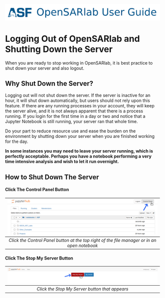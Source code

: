 [![OpenSARlab Header](../assets/OSL_user_guide_header.png)](../OpenSARlab_user_guide.md)

# Logging Out of OpenSARlab and Shutting Down the Server

When you are ready to stop working in OpenSARlab, it is best practice to shut down your server and also logout.

## Why Shut Down the Server?
Logging out will not shut down the server. If the server is inactive for an hour, it will shut down automatically, but users should not rely upon this feature. If there are any running processes in your account, they will keep the server alive, and it is not always apparent that there is a process running. If you login for the first time in a day or two and notice that a Jupyter Notebook is still running, your server ran that whole time. 

Do your part to reduce resource use and ease the burden on the environment by shutting down your server when you are finished working for the day. 

**In some instances you may need to leave your server running, which is perfectly acceptable. Perhaps you have a notebook performing a very time intensive analysis and wish to let it run overnight.**

## How to Shut Down The Server

#### Click The Control Panel Button

| ![Click the Control Panel button](../assets/control_panel.png) | 
|:-------------:|
| *Click the Control Panel button at the top right of the file manager or in an open notebook* |

#### Click The Stop My Server Button

| ![Click the Stop My Server button](../assets/stop_my_server.png) | 
|:-------------:|
| *Click the Stop My Server button that appears* |

 